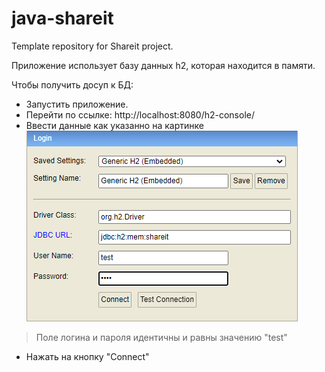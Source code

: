 # java-shareit
Template repository for Shareit project.

Приложение использует базу данных h2, которая находится в памяти.

Чтобы получить досуп к БД:
* Запустить приложение.
* Перейти по ссылке: http://localhost:8080/h2-console/
* Ввести данные как указанно на картинке <img src="h2-console-connect.png">
> Поле логина и пароля идентичны и равны значению "test"
* Нажать на кнопку "Connect"
